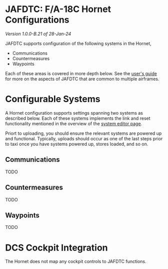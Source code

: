 # JAFDTC: F/A-18C Hornet Configurations

*Version 1.0.0-B.21 of 28-Jan-24*

JAFDTC supports configuration of the following systems in the Hornet,

* Communications
* Countermeasures
* Waypoints

Each of these areas is covered in more depth below. See the
[user's guide](https://github.com/51st-Vfw/JAFDTC/tree/master/doc)
for more on the aspects of JAFDTC that are common to multiple airframes.

# Configurable Systems

A Hornet configuration supports settings spanning two systems as described below. Each of
these systems implements the link and reset functionality mentioned in the overview of
the
[system editor page](https://github.com/51st-Vfw/JAFDTC/tree/master/doc/README.md#system-editor-page).

Priort to uploading, you should ensure the relevant systems are powered up and functional.
Typically, uploads should occur as one of the last steps prior to taxi once you have systems
powered up, stores loaded, and so on.

## Communications

TODO

## Countermeasures

TODO

## Waypoints

TODO

# DCS Cockpit Integration

The Hornet does not map any cockpit controls to JAFDTC functions.